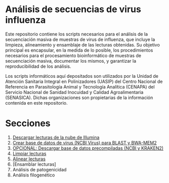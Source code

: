 # Análisis de secuencias de virus influenza
Este repositorio contiene los scripts necesarios para el análisis de la secuenciación masiva de muestras de virus de influenza, que incluye la limpieza, alineamiento y ensamblaje de las lecturas obtenidas. Su objetivo principal es encapsular, en la medida de lo posible, los procedimientos necesarios para el procesamiento bioinformático de muestras de secuenciación masiva, documentar los mismos, y garantizar la reproducibilidad de los análisis.  

Los scripts informáticos aquí depositados son utilizados por la Unidad de Atención Sanitaria Integral en Polinizadores (UASIP) del Centro Nacional de Referencia en Parasitología Animal y Tecnología Analítica (CENAPA) del Servicio Nacional de Sanidad Inocuidad y Calidad Agroalimentaria (SENASICA). Dichas organizaciones son propietarias de la información contenida en este repositorio.

# Secciones
1. [Descargar lecturas de la nube de Illumina](https://github.com/Procedimientos-UASIP/analisis_influenza/blob/main/CONTENT/01_descargar_datos_secuenciacion_illumina.md)
2. [Crear base de datos de virus (NCBI Virus) para BLAST y BWA-MEM2](https://github.com/Procedimientos-UASIP/analisis_influenza/blob/main/CONTENT/02_creaci%C3%B3n_base_de_datos.md)
3. [OPCIONAL: Descargar base de datos precompiladas (NCBI y KRAKEN2)]()
4. [Limpiar lecturas](https://github.com/Procedimientos-UASIP/analisis_influenza/blob/main/CONTENT/03_limpieza_lecturas.md)
5. [Alinear lecturas](https://github.com/Procedimientos-UASIP/analisis_influenza/blob/main/CONTENT/04_alineamientos_y_ensamble.md)
6. [Ensamblar lecturas]
7. Análisis de patogenicidad
8. Análisis filogenético
